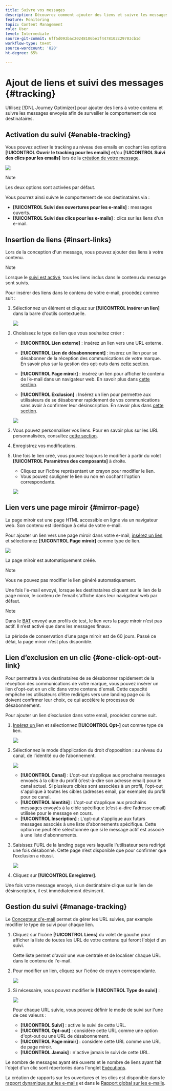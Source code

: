 ```yaml
---
title: Suivre vos messages
description: Découvrez comment ajouter des liens et suivre les messages envoyés
feature: Monitoring
topic: Content Management
role: User
level: Intermediate
source-git-commit: 6ff5d093bac20248106be1f4478102c29703cb1d
workflow-type: tm+mt
source-wordcount: '820'
ht-degree: 65%

---
```


# Ajout de liens et suivi des messages {#tracking}

Utilisez [!DNL Journey Optimizer] pour ajouter des liens à votre contenu et suivre les messages envoyés afin de surveiller le comportement de vos destinataires.

## Activation du suivi {#enable-tracking}

Vous pouvez activer le tracking au niveau des emails en cochant les options **[!UICONTROL Ouvrir le tracking pour les emails]** et/ou **[!UICONTROL Suivi des clics pour les emails]** lors de la [création de votre message](create-message.md).

![](assets/message-tracking.png)

>[!NOTE]
>
>Les deux options sont activées par défaut.

Vous pourrez ainsi suivre le comportement de vos destinataires via :
* **[!UICONTROL Suivi des ouvertures pour les e-mails]** : messages ouverts.
* **[!UICONTROL Suivi des clics pour les e-mails]** : clics sur les liens d&#39;un e-mail.

## Insertion de liens {#insert-links}

Lors de la conception d&#39;un message, vous pouvez ajouter des liens à votre contenu.

>[!NOTE]
>
>Lorsque le [suivi est activé](#enable-tracking), tous les liens inclus dans le contenu du message sont suivis.

Pour insérer des liens dans le contenu de votre e-mail, procédez comme suit :

1. Sélectionnez un élément et cliquez sur **[!UICONTROL Insérer un lien]** dans la barre d&#39;outils contextuelle.

   ![](assets/message-tracking-insert-link.png)

1. Choisissez le type de lien que vous souhaitez créer :

   * **[!UICONTROL Lien externe]** : insérez un lien vers une URL externe.

   * **[!UICONTROL Lien de désabonnement]** : insérez un lien pour se désabonner de la réception des communications de votre marque. En savoir plus sur la gestion des opt-outs dans [cette section](consent.md#opt-out-management).

   * **[!UICONTROL Page miroir]** : insérez un lien pour afficher le contenu de l’e-mail dans un navigateur web. En savoir plus dans [cette section](#mirror-page).

   * **[!UICONTROL Exclusion]** : Insérez un lien pour permettre aux utilisateurs de se désabonner rapidement de vos communications sans avoir à confirmer leur désinscription. En savoir plus dans [cette section](#one-click-opt-out-link).

   ![](assets/message-tracking-links.png)

1. Vous pouvez personnaliser vos liens. Pour en savoir plus sur les URL personnalisées, consultez [cette section](personalization/personalization-syntax.md).

1. Enregistrez vos modifications.

1. Une fois le lien créé, vous pouvez toujours le modifier à partir du volet **[!UICONTROL Paramètres des composants]** à droite.

   * Cliquez sur l&#39;icône représentant un crayon pour modifier le lien.
   * Vous pouvez souligner le lien ou non en cochant l&#39;option correspondante.

   ![](assets/message-tracking-link-settings.png)

## Lien vers une page miroir {#mirror-page}

La page miroir est une page HTML accessible en ligne via un navigateur web. Son contenu est identique à celui de votre e-mail.

Pour ajouter un lien vers une page miroir dans votre e-mail, [insérez un lien](#insert-links) et sélectionnez **[!UICONTROL Page miroir]** comme type de lien.

![](assets/message-tracking-mirror-page.png)

La page miroir est automatiquement créée.

>[!NOTE]
>
>Vous ne pouvez pas modifier le lien généré automatiquement.

Une fois l&#39;e-mail envoyé, lorsque les destinataires cliquent sur le lien de la page miroir, le contenu de l’email s&#39;affiche dans leur navigateur web par défaut.

>[!NOTE]
>
>Dans le [BAT](preview.md#send-proofs) envoyé aux profils de test, le lien vers la page miroir n’est pas actif. Il n’est activé que dans les messages finaux.

La période de conservation d’une page miroir est de 60 jours. Passé ce délai, la page miroir n’est plus disponible.

## Lien d’exclusion en un clic {#one-click-opt-out-link}

Pour permettre à vos destinataires de se désabonner rapidement de la réception des communications de votre marque, vous pouvez insérer un lien d&#39;opt-out en un clic dans votre contenu d&#39;email. Cette capacité empêche les utilisateurs d’être redirigés vers une landing page où ils doivent confirmer leur choix, ce qui accélère le processus de désabonnement.

Pour ajouter un lien d’exclusion dans votre email, procédez comme suit.

1. [Insérez un ](#insert-links) lien et sélectionnez  **[!UICONTROL Opt-]** out comme type de lien.

   ![](assets/message-tracking-opt-out.png)

1. Sélectionnez le mode d’application du droit d’opposition : au niveau du canal, de l’identité ou de l’abonnement.

   ![](assets/message-tracking-opt-out-level.png)

   * **[!UICONTROL Canal]** : L’opt-out s’applique aux prochains messages envoyés à la cible du profil (c’est-à-dire son adresse email) pour le canal actuel. Si plusieurs cibles sont associées à un profil, l&#39;opt-out s&#39;applique à toutes les cibles (adresses email, par exemple) du profil pour ce canal.
   * **[!UICONTROL Identité]** : L’opt-out s’applique aux prochains messages envoyés à la cible spécifique (c’est-à-dire l’adresse email) utilisée pour le message en cours.
   * **[!UICONTROL Inscription]** : L&#39;opt-out s&#39;applique aux futurs messages associés à une liste d&#39;abonnements spécifique. Cette option ne peut être sélectionnée que si le message actif est associé à une liste d&#39;abonnements.

1. Saisissez l&#39;URL de la landing page vers laquelle l&#39;utilisateur sera redirigé une fois désabonné. Cette page n’est disponible que pour confirmer que l’exclusion a réussi.

   ![](assets/message-tracking-opt-out-confirmation.png)

1. Cliquez sur **[!UICONTROL Enregistrer]**.

Une fois votre message envoyé, si un destinataire clique sur le lien de désinscription, il est immédiatement désinscrit.

## Gestion du suivi {#manage-tracking}

Le [Concepteur d&#39;e-mail](create-email-content.md) permet de gérer les URL suivies, par exemple modifier le type de suivi pour chaque lien.

1. Cliquez sur l&#39;icône **[!UICONTROL Liens]** du volet de gauche pour afficher la liste de toutes les URL de votre contenu qui feront l&#39;objet d&#39;un suivi.

   Cette liste permet d&#39;avoir une vue centrale et de localiser chaque URL dans le contenu de l&#39;e-mail.

1. Pour modifier un lien, cliquez sur l&#39;icône de crayon correspondante.

   ![](assets/message-tracking-edit-links.png)

1. Si nécessaire, vous pouvez modifier le **[!UICONTROL Type de suivi]** :


   ![](assets/message-tracking-edit-a-link.png)

   Pour chaque URL suivie, vous pouvez définir le mode de suivi sur l&#39;une de ces valeurs :

   * **[!UICONTROL Suivi]** : active le suivi de cette URL.
   * **[!UICONTROL Opt-out]** : considère cette URL comme une option d&#39;opt-out ou une URL de désabonnement.
   * **[!UICONTROL Page miroir]** : considère cette URL comme une URL de page miroir.
   * **[!UICONTROL Jamais]** : n&#39;active jamais le suivi de cette URL. <!--This information is saved: if the URL appears again in a future message, its tracking is automatically deactivated.-->

Le nombre de messages ayant été ouverts et le nombre de liens ayant fait l&#39;objet d&#39;un clic sont répertoriés dans l&#39;onglet [Exécutions](message-monitoring.md).

La création de rapports sur les ouvertures et les clics est disponible dans le [rapport dynamique sur les e-mails](reports/email-live-report.md) et dans le [Rapport global sur les e-mails](reports/email-global-report.md).


